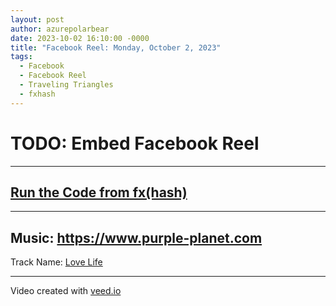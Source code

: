 ```yaml
---
layout: post
author: azurepolarbear
date: 2023-10-02 16:10:00 -0000
title: "Facebook Reel: Monday, October 2, 2023"
tags: 
  - Facebook
  - Facebook Reel
  - Traveling Triangles
  - fxhash
---
```


# TODO: Embed Facebook Reel


----


## <a href="https://gateway.fxhash2.xyz/ipfs/QmYgkvf2zBCEZKh7Xu8KNt3nbYdsAKF8RDgmwvjunRMneu/?fxhash=ooedb3o5iD8Jk45dCSAgeSWHe2X3Nnhn7EapGbun7SNCiFBg6YM&fxiteration=74" target="_blank" rel="noopener noreferrer">Run the Code from fx(hash)</a>


----


## Music: <a href="https://www.purple-planet.com" target="_blank" rel="noopener noreferrer">https://www.purple-planet.com</a>

Track Name: <a href="https://www.purple-planet.com/tracks/love-life" target="_blank" rel="noopener noreferrer">Love Life</a>


----


Video created with <a href="https://www.veed.io" target="_blank" rel="noopener noreferrer">veed.io</a>
